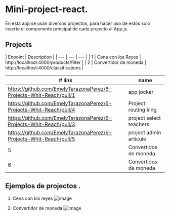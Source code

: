 # Mini-project-react.

En esta app se usan diversos projectos, para hacer uso de estos solo inserte el componente principal de cada projecto al App.js.

## Projects

| Enpoint | Description |
| --- | --- | --- |
| 1  | Cena con los Reyes | http://localhost:4000/products/filter |
| 2  | Convertidor de moneda | http://localhost:4000/classifications |

| #   link      | name                   | 
| ------------- | ---------------------- | 
| https://github.com/EmelyTarazonaPerez/6-Projects-Whit-Reach/pull/1             | app jocker              | 
| https://github.com/EmelyTarazonaPerez/6-Projects-Whit-Reach/pull/4             | Project routing king    |
| https://github.com/EmelyTarazonaPerez/6-Projects-Whit-Reach/pull/3             | project select teachers | 
| https://github.com/EmelyTarazonaPerez/6-Projects-Whit-Reach/pull/5             | project admin articule  |
| 5             | Convertidos de moneda  |
| 6             | Convertidos de moneda  |


## Ejemplos de projectos .
1. Cena con los reyes
![image](https://github.com/EmelyTarazonaPerez/mini-project-react/assets/122141594/4211599c-852d-4f4b-b8f7-200b87fde407)

2. Convertidor de moneda
![image](https://github.com/EmelyTarazonaPerez/mini-project-react/assets/122141594/9e5a89af-4c58-4f5f-8602-e65f05097e28)


